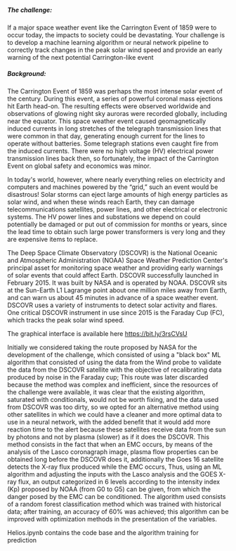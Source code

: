 <h5><b>The challenge: </b></h5>If a major space weather event like the Carrington Event of 1859 were to occur today, the impacts to society could be devastating. Your challenge is to develop a machine learning algorithm or neural network pipeline to correctly track changes in the peak solar wind speed and provide an early warning of the next potential Carrington-like event

<h5><b>Background: </b></h5>
The Carrington Event of 1859 was perhaps the most intense solar event of the century. During this event, a series of powerful coronal mass ejections hit Earth head-on. The resulting effects were observed worldwide and observations of glowing night sky auroras were recorded globally, including near the equator. This space weather event caused geomagnetically induced currents in long stretches of the telegraph transmission lines that were common in that day, generating enough current for the lines to operate without batteries. Some telegraph stations even caught fire from the induced currents. There were no high voltage (HV) electrical power transmission lines back then, so fortunately, the impact of the Carrington Event on global safety and economics was minor.

In today's world, however, where nearly everything relies on electricity and computers and machines powered by the “grid,” such an event would be disastrous! Solar storms can eject large amounts of high energy particles as solar wind, and when these winds reach Earth, they can damage telecommunications satellites, power lines, and other electrical or electronic systems. The HV power lines and substations we depend on could potentially be damaged or put out of commission for months or years, since the lead time to obtain such large power transformers is very long and they are expensive items to replace.

The Deep Space Climate Observatory (DSCOVR) is the National Oceanic and Atmospheric Administration (NOAA) Space Weather Prediction Center's principal asset for monitoring space weather and providing early warnings of solar events that could affect Earth. DSCOVR successfully launched in February 2015. It was built by NASA and is operated by NOAA. DSCOVR sits at the Sun-Earth L1 Lagrange point about one million miles away from Earth, and can warn us about 45 minutes in advance of a space weather event. DSCOVR uses a variety of instruments to detect solar activity and flares. One critical DSCOVR instrument in use since 2015 is the Faraday Cup (FC), which tracks the peak solar wind speed.

The graphical interface is available here  https://bit.ly/3rsCVsU 

Initially we considered taking the route proposed by NASA for the development of the challenge, which consisted of using a "black box" ML algorithm that consisted of using the data from the Wind probe to validate the data from the DSCOVR satellite with the objective of recalibrating data produced by noise in the Faraday cup; This route was later discarded because the method was complex and inefficient, since the resources of the challenge were available, it was clear that the existing algorithm, saturated with conditionals, would not be worth fixing, and the data used from DSCOVR was too dirty, so we opted for an alternative method using other satellites in which we could have a cleaner and more optimal data to use in a neural network, with the added benefit that it would add more reaction time to the alert because these satellites receive data from the sun by photons and not by plasma (slower) as if it does the DSCOVR. This method consists in the fact that when an EMC occurs, by means of the analysis of the Lasco coronagraph image, plasma flow properties can be obtained long before the DSCOVR does it, additionally the Goes 16 satellite detects the X-ray flux produced while the EMC occurs, Thus, using an ML algorithm and adjusting the inputs with the Lasco analysis and the GOES X-ray flux, an output categorized in 6 levels according to the intensity index (Kp) proposed by NOAA (from G0 to G5) can be given, from which the danger posed by the EMC can be conditioned.
The algorithm used consists of a random forest classification method which was trained with historical data; after training, an accuracy of 60% was achieved; this algorithm can be improved with optimization methods in the presentation of the variables.

Helios.ipynb contains the code base and the algorithm training for prediction



